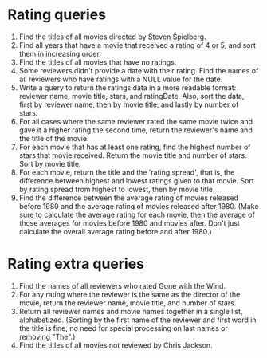 # Rating queries 
1. Find the titles of all movies directed by Steven Spielberg. 
1. Find all years that have a movie that received a rating of 4 or 5, and sort them in increasing order. 
1. Find the titles of all movies that have no ratings.  
1. Some reviewers didn't provide a date with their rating. Find the names of all reviewers who have ratings with a NULL value for the date. 
1. Write a query to return the ratings data in a more readable format: reviewer name, movie title, stars, and ratingDate. Also, sort the data, first by reviewer name, then by movie title, and lastly by number of stars. 
1. For all cases where the same reviewer rated the same movie twice and gave it a higher rating the second time, return the reviewer's name and the title of the movie.
1. For each movie that has at least one rating, find the highest number of stars that movie received. Return the movie title and number of stars. Sort by movie title. 
1. For each movie, return the title and the 'rating spread', that is, the difference between highest and lowest ratings given to that movie. Sort by rating spread from highest to lowest, then by movie title. 
1. Find the difference between the average rating of movies released before 1980 and the average rating of movies released after 1980. (Make sure to calculate the average rating for each movie, then the average of those averages for movies before 1980 and movies after. Don't just calculate the overall average rating before and after 1980.) 
# Rating extra queries 
1. Find the names of all reviewers who rated Gone with the Wind. 
1. For any rating where the reviewer is the same as the director of the movie, return the reviewer name, movie title, and number of stars.
1. Return all reviewer names and movie names together in a single list, alphabetized. (Sorting by the first name of the reviewer and first word in the title is fine; no need for special processing on last names or removing "The".) 
1. Find the titles of all movies not reviewed by Chris Jackson. 
